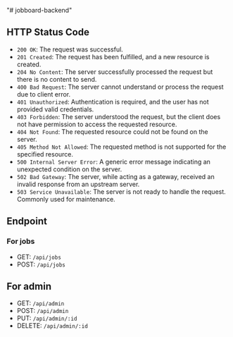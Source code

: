 "# jobboard-backend"


## HTTP Status Code

- `200 OK`: The request was successful.
- `201 Created`: The request has been fulfilled, and a new resource is created.
- `204 No Content`: The server successfully processed the request but there is no content to send.
- `400 Bad Request`: The server cannot understand or process the request due to client error.
- `401 Unauthorized`: Authentication is required, and the user has not provided valid credentials.
- `403 Forbidden`: The server understood the request, but the client does not have permission to access the requested resource.     
- `404 Not Found`: The requested resource could not be found on the server.
- `405 Method Not Allowed`: The requested method is not supported for the specified resource.
- `500 Internal Server Error`: A generic error message indicating an unexpected condition on the server.
- `502 Bad Gateway`:  The server, while acting as a gateway, received an invalid response from an upstream server.   
- `503 Service Unavailable`: The server is not ready to handle the request. Commonly used for maintenance.

## Endpoint

### For jobs

- GET: `/api/jobs`
- POST: `/api/jobs`

## For admin

- GET: `/api/admin`
- POST: `/api/admin`
- PUT: `/api/admin/:id`
- DELETE: `/api/admin/:id`
